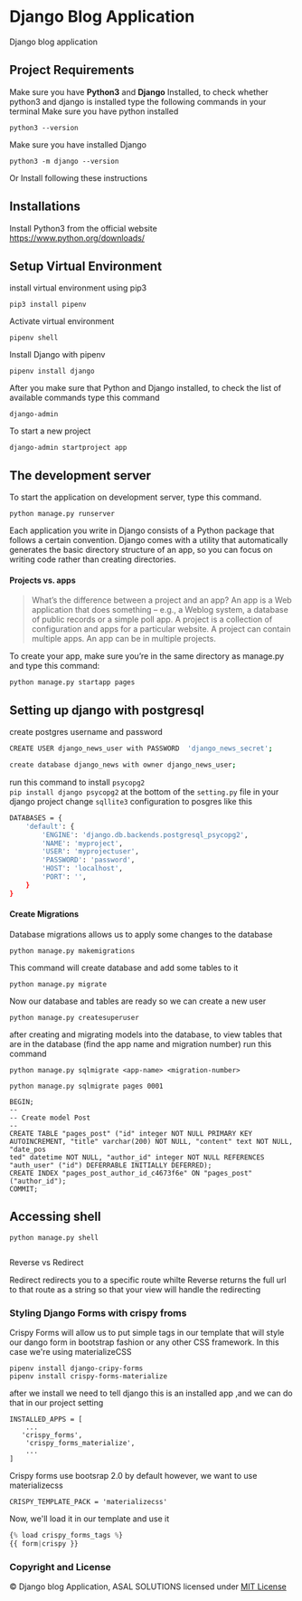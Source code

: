 # Django Blog Application

Django blog application

## Project Requirements

Make sure you have **Python3** and **Django** Installed, to check whether python3 and django is installed type the following commands in your terminal
Make sure you have python installed

```shell
python3 --version
```

Make sure you have installed Django

```shell
python3 -m django --version

```

Or Install following these instructions

## Installations

Install Python3 from the official website https://www.python.org/downloads/

## Setup Virtual Environment

install virtual environment using pip3

```shell
pip3 install pipenv
```

Activate virtual environment

```shell
pipenv shell
```

Install Django with pipenv

```shell
pipenv install django
```

After you make sure that Python and Django installed, to check the list of available commands type this command

```shell
django-admin
```

To start a new project

```shell
django-admin startproject app
```

## The development server

To start the application on development server, type this command.

```shell
python manage.py runserver
```

Each application you write in Django consists of a Python package that follows a certain convention. Django comes with a utility that automatically generates the basic directory structure of an app, so you can focus on writing code rather than creating directories.

#### Projects vs. apps

> What’s the difference between a project and an app? An app is a Web application
> that does something – e.g., a Weblog system, a database of public records or a
> simple poll app. A project is a collection of configuration and apps for a
> particular website. A project can contain multiple apps. An app can be in
> multiple projects.

To create your app, make sure you’re in the same directory as manage.py and type this command:

```shell
python manage.py startapp pages
```

## Setting up django with postgresql

create postgres username and password

```bash
CREATE USER django_news_user with PASSWORD  'django_news_secret';

create database django_news with owner django_news_user;
```

run this command to install `psycopg2`  
`pip install django psycopg2`
at the bottom of the `setting.py` file in your django project change `sqllite3` configuration to posgres like this

```bash
DATABASES = {
    'default': {
        'ENGINE': 'django.db.backends.postgresql_psycopg2',
        'NAME': 'myproject',
        'USER': 'myprojectuser',
        'PASSWORD': 'password',
        'HOST': 'localhost',
        'PORT': '',
    }
}
```

#### Create Migrations

Database migrations allows us to apply some changes to the database

```shell
python manage.py makemigrations
```

This command will create database and add some tables to it

```shell
python manage.py migrate
```

Now our database and tables are ready so we can create a new user

```shell
python manage.py createsuperuser
```

after creating and migrating models into the database, to view tables that are in the database (find the app name and migration number) run this command

`python manage.py sqlmigrate <app-name> <migration-number>`

```shell
python manage.py sqlmigrate pages 0001
```

```database
BEGIN;
--
-- Create model Post
--
CREATE TABLE "pages_post" ("id" integer NOT NULL PRIMARY KEY AUTOINCREMENT, "title" varchar(200) NOT NULL, "content" text NOT NULL, "date_pos
ted" datetime NOT NULL, "author_id" integer NOT NULL REFERENCES "auth_user" ("id") DEFERRABLE INITIALLY DEFERRED);
CREATE INDEX "pages_post_author_id_c4673f6e" ON "pages_post" ("author_id");
COMMIT;
```

## Accessing shell

`python manage.py shell`

```bash


```

Reverse vs Redirect

Redirect redirects you to a specific route whilte Reverse returns the full url to that route as a string so that your view will handle the redirecting

### Styling Django Forms with crispy froms

Crispy Forms will allow us to put simple tags in our template that will style our dango form in bootstrap fashion or any other CSS framework. In this case we're using materializeCSS

```script
pipenv install django-cripy-forms
pipenv install crispy-forms-materialize
```

after we install we need to tell django this is an installed app ,and we can do that in our project setting

```script
INSTALLED_APPS = [
    ...
   'crispy_forms',
    'crispy_forms_materialize',
    ...
]
```

Crispy forms use bootsrap 2.0 by default however, we want to use materializecss

```script
CRISPY_TEMPLATE_PACK = 'materializecss'
```

Now, we'll load it in our template and use it

```python
{% load crispy_forms_tags %}
{{ form|crispy }}
```

### Copyright and License

© Django blog Application, ASAL SOLUTIONS
licensed under [MIT License](LICENSE)
